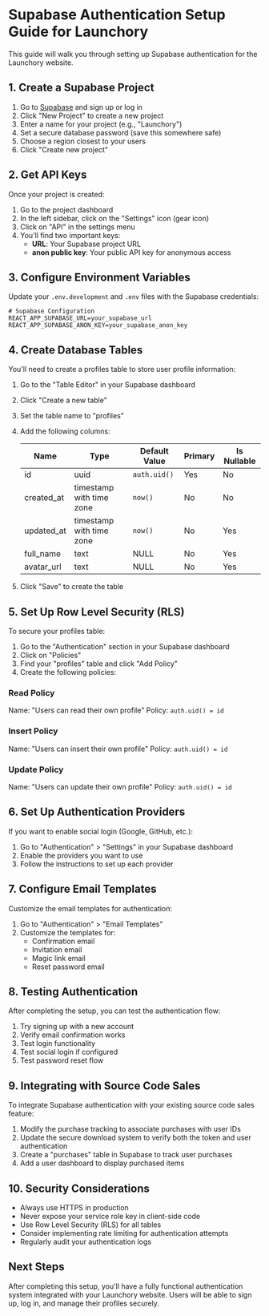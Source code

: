 # Supabase Authentication Setup Guide for Launchory

This guide will walk you through setting up Supabase authentication for the Launchory website.

## 1. Create a Supabase Project

1. Go to [Supabase](https://supabase.com/) and sign up or log in
2. Click "New Project" to create a new project
3. Enter a name for your project (e.g., "Launchory")
4. Set a secure database password (save this somewhere safe)
5. Choose a region closest to your users
6. Click "Create new project"

## 2. Get API Keys

Once your project is created:

1. Go to the project dashboard
2. In the left sidebar, click on the "Settings" icon (gear icon)
3. Click on "API" in the settings menu
4. You'll find two important keys:
   - **URL**: Your Supabase project URL
   - **anon public key**: Your public API key for anonymous access

## 3. Configure Environment Variables

Update your `.env.development` and `.env` files with the Supabase credentials:

```
# Supabase Configuration
REACT_APP_SUPABASE_URL=your_supabase_url
REACT_APP_SUPABASE_ANON_KEY=your_supabase_anon_key
```

## 4. Create Database Tables

You'll need to create a profiles table to store user profile information:

1. Go to the "Table Editor" in your Supabase dashboard
2. Click "Create a new table"
3. Set the table name to "profiles"
4. Add the following columns:

   | Name | Type | Default Value | Primary | Is Nullable |
   |------|------|---------------|---------|-------------|
   | id | uuid | `auth.uid()` | Yes | No |
   | created_at | timestamp with time zone | `now()` | No | No |
   | updated_at | timestamp with time zone | `now()` | No | Yes |
   | full_name | text | NULL | No | Yes |
   | avatar_url | text | NULL | No | Yes |

5. Click "Save" to create the table

## 5. Set Up Row Level Security (RLS)

To secure your profiles table:

1. Go to the "Authentication" section in your Supabase dashboard
2. Click on "Policies"
3. Find your "profiles" table and click "Add Policy"
4. Create the following policies:

### Read Policy

Name: "Users can read their own profile"
Policy: `auth.uid() = id`

### Insert Policy

Name: "Users can insert their own profile"
Policy: `auth.uid() = id`

### Update Policy

Name: "Users can update their own profile"
Policy: `auth.uid() = id`

## 6. Set Up Authentication Providers

If you want to enable social login (Google, GitHub, etc.):

1. Go to "Authentication" > "Settings" in your Supabase dashboard
2. Enable the providers you want to use
3. Follow the instructions to set up each provider

## 7. Configure Email Templates

Customize the email templates for authentication:

1. Go to "Authentication" > "Email Templates"
2. Customize the templates for:
   - Confirmation email
   - Invitation email
   - Magic link email
   - Reset password email

## 8. Testing Authentication

After completing the setup, you can test the authentication flow:

1. Try signing up with a new account
2. Verify email confirmation works
3. Test login functionality
4. Test social login if configured
5. Test password reset flow

## 9. Integrating with Source Code Sales

To integrate Supabase authentication with your existing source code sales feature:

1. Modify the purchase tracking to associate purchases with user IDs
2. Update the secure download system to verify both the token and user authentication
3. Create a "purchases" table in Supabase to track user purchases
4. Add a user dashboard to display purchased items

## 10. Security Considerations

- Always use HTTPS in production
- Never expose your service role key in client-side code
- Use Row Level Security (RLS) for all tables
- Consider implementing rate limiting for authentication attempts
- Regularly audit your authentication logs

## Next Steps

After completing this setup, you'll have a fully functional authentication system integrated with your Launchory website. Users will be able to sign up, log in, and manage their profiles securely.

